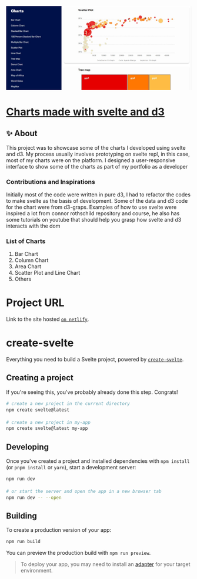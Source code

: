<a href="https://chartsmadewithsvelte.netlify.app">
  <img alt="Screenshot of web interface showing some of charts along with sidebar for navigation" src="/static/chartsremake.jpg" />
  <h1> Charts made with svelte and d3</h1>
</a>

## ✨ About

This project was to showcase some of the charts I developed using svelte and d3. My process usually involves prototyping on svelte repl, in this case, most of my charts were on the platform. I designed a user-responsive interface to show some of the charts as part of my portfolio as a developer

### Contributions and Inspirations

Initially most of the code were written in pure d3, I had to refactor the codes to make svelte as the basis of development. Some of the data and d3 code for the chart were from d3-graps. Examples of how to use svelte were inspired a lot from connor rothschild repository and course, he also has some tutorials on youtube that should help you grasp how svelte and d3 interacts with the dom

### List of Charts

1. Bar Chart
2. Column Chart
3. Area Chart
4. Scatter Plot and Line Chart
5. Others

# Project URL

Link to the site hosted [`on netlify`](https://chartsmadewithsvelte.netlify.app/).

# create-svelte

Everything you need to build a Svelte project, powered by [`create-svelte`](https://github.com/sveltejs/kit/tree/master/packages/create-svelte).

## Creating a project

If you're seeing this, you've probably already done this step. Congrats!

```bash
# create a new project in the current directory
npm create svelte@latest

# create a new project in my-app
npm create svelte@latest my-app
```

## Developing

Once you've created a project and installed dependencies with `npm install` (or `pnpm install` or `yarn`), start a development server:

```bash
npm run dev

# or start the server and open the app in a new browser tab
npm run dev -- --open
```

## Building

To create a production version of your app:

```bash
npm run build
```

You can preview the production build with `npm run preview`.

> To deploy your app, you may need to install an [adapter](https://kit.svelte.dev/docs/adapters) for your target environment.
